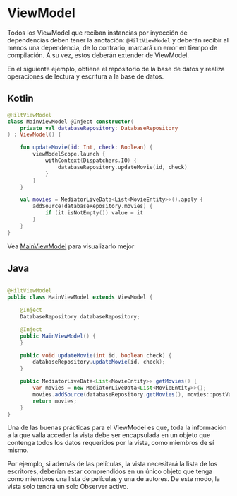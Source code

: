 # ViewModel

Todos los ViewModel que reciban instancias por inyección de dependencias deben tener la anotación:
`@HiltViewModel` y deberán recibir al menos una dependencia, de lo contrario, marcará un error en
tiempo de compilación. A su vez, estos deberán extender de ViewModel.

En el siguiente ejemplo, obtiene el repositorio de la base de datos y realiza operaciones de lectura
y escritura a la base de datos.

## Kotlin

```kotlin
@HiltViewModel
class MainViewModel @Inject constructor(
    private val databaseRepository: DatabaseRepository
) : ViewModel() {

    fun updateMovie(id: Int, check: Boolean) {
        viewModelScope.launch {
            withContext(Dispatchers.IO) {
                databaseRepository.updateMovie(id, check)
            }
        }
    }

    val movies = MediatorLiveData<List<MovieEntity>>().apply {
        addSource(databaseRepository.movies) {
            if (it.isNotEmpty()) value = it
        }
    }
}
```

Vea [MainViewModel](../ui/activity/main/viewModel/MainViewModel.kt) para visualizarlo mejor

## Java

```java

@HiltViewModel
public class MainViewModel extends ViewModel {

    @Inject
    DatabaseRepository databaseRepository;

    @Inject
    public MainViewModel() {
    }

    public void updateMovie(int id, boolean check) {
        databaseRepository.updateMovie(id, check);
    }

    public MediatorLiveData<List<MovieEntity>> getMovies() {
        var movies = new MediatorLiveData<List<MovieEntity>>();
        movies.addSource(databaseRepository.getMovies(), movies::postValue);
        return movies;
    }
}
```

Una de las buenas prácticas para el ViewModel es que, toda la información a la que valla acceder la
vista debe ser encapsulada en un objeto que contenga todos los datos requeridos por la vista, como
miembros de sí mismo.

Por ejemplo, si además de las películas, la vista necesitará la lista de los escritores, deberían
estar comprendidos en un único objeto que tenga como miembros una lista de películas y una de
autores. De este modo, la vista solo tendrá un solo Observer activo. 